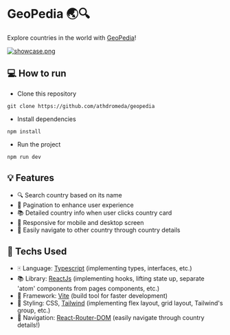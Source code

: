 # GeoPedia 🌏🔍

Explore countries in the world with [GeoPedia](https://geo.nqth.live/)!

[![showcase.png](https://i.postimg.cc/dVf9Vshh/showcase.png)](https://postimg.cc/RWctPzQm)

## 💻 How to run

- Clone this repository

`git clone https://github.com/athdromeda/geopedia`

- Install dependencies

`npm install`

- Run the project

`npm run dev`

## 💡 Features

- 🔍 Search country based on its name
- 📰 Pagination to enhance user experience
- 📚 Detailed country info when user clicks country card
- 📱 Responsive for mobile and desktop screen
- 🐾 Easily navigate to other country through country details

## 🔧 Techs Used

- 🀄 Language: [Typescript](https://www.typescriptlang.org/) (implementing types, interfaces, etc.)
- 📚 Library: [ReactJs](https://react.dev/) (implementing hooks, lifting state up, separate 'atom' components from pages components, etc.)
- 🔩 Framework: [Vite](https://vitejs.dev/) (build tool for faster development)
- 🎨 Styling: CSS, [Tailwind](https://tailwindcss.com/) (implementing flex layout, grid layout, Tailwind's group, etc.)
- 🐾 Navigation: [React-Router-DOM](https://reactrouter.com/en/main) (easily navigate through country details!)

